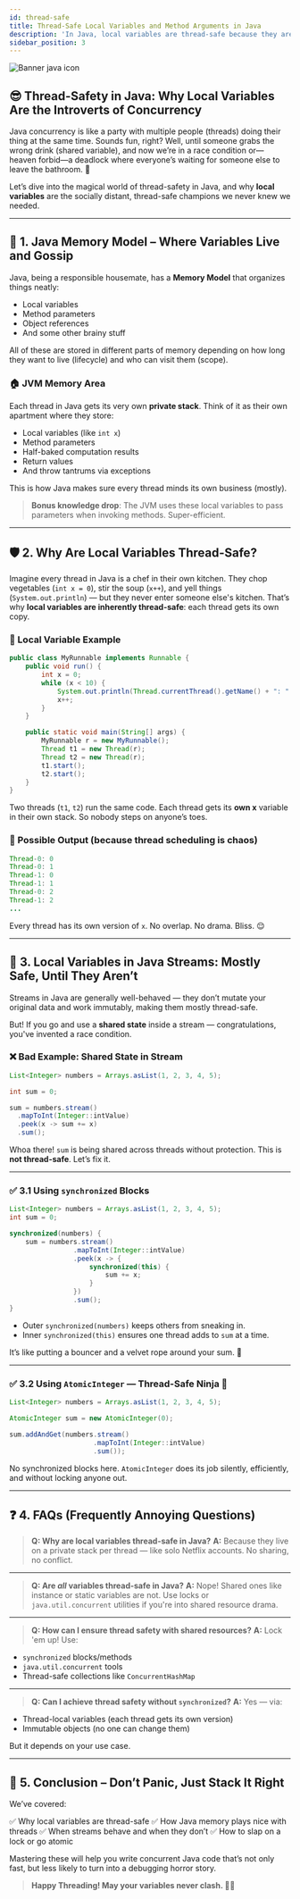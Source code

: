 ```yaml
---
id: thread-safe
title: Thread-Safe Local Variables and Method Arguments in Java
description: 'In Java, local variables are thread-safe because they are stored on the stack memory, which is a unique space allocated to each thread when it is created.'
sidebar_position: 3
---
```

![Banner java icon](@site/static/img/kits/java/banner-java-icon.png)

## 😎 Thread-Safety in Java: Why Local Variables Are the Introverts of Concurrency

Java concurrency is like a party with multiple people (threads) doing their thing at the same time. Sounds fun, right? Well, until someone grabs the wrong drink (shared variable), and now we’re in a race condition or—heaven forbid—a deadlock where everyone’s waiting for someone else to leave the bathroom. 😬

Let’s dive into the magical world of thread-safety in Java, and why **local variables** are the socially distant, thread-safe champions we never knew we needed.

---

## 🧠 1. Java Memory Model – Where Variables Live and Gossip

Java, being a responsible housemate, has a **Memory Model** that organizes things neatly:

- Local variables
- Method parameters
- Object references
- And some other brainy stuff

All of these are stored in different parts of memory depending on how long they want to live (lifecycle) and who can visit them (scope).

### 🏠 JVM Memory Area

Each thread in Java gets its very own **private stack**. Think of it as their own apartment where they store:

- Local variables (like `int x`)
- Method parameters
- Half-baked computation results
- Return values
- And throw tantrums via exceptions

This is how Java makes sure every thread minds its own business (mostly).

> **Bonus knowledge drop**: The JVM uses these local variables to pass parameters when invoking methods. Super-efficient.

---

## 🛡️ 2. Why Are Local Variables Thread-Safe?

Imagine every thread in Java is a chef in their own kitchen. They chop vegetables (`int x = 0`), stir the soup (`x++`), and yell things (`System.out.println`) — but they never enter someone else's kitchen. That’s why **local variables are inherently thread-safe**: each thread gets its own copy.

### 🍜 Local Variable Example

```java
public class MyRunnable implements Runnable {
    public void run() {
        int x = 0;
        while (x < 10) {
            System.out.println(Thread.currentThread().getName() + ": " + x);
            x++;
        }
    }

    public static void main(String[] args) {
        MyRunnable r = new MyRunnable();
        Thread t1 = new Thread(r);
        Thread t2 = new Thread(r);
        t1.start();
        t2.start();
    }
}
````

Two threads (`t1`, `t2`) run the same code. Each thread gets its **own x** variable in their own stack. So nobody steps on anyone’s toes.

### 🎲 Possible Output (because thread scheduling is chaos)

```java
Thread-0: 0
Thread-0: 1
Thread-1: 0
Thread-1: 1
Thread-0: 2
Thread-1: 2
...
```

Every thread has its own version of `x`. No overlap. No drama. Bliss. 😌

---

## 🔄 3. Local Variables in Java Streams: Mostly Safe, Until They Aren’t

Streams in Java are generally well-behaved — they don’t mutate your original data and work immutably, making them mostly thread-safe.

But! If you go and use a **shared state** inside a stream — congratulations, you've invented a race condition.

### ❌ Bad Example: Shared State in Stream

```java
List<Integer> numbers = Arrays.asList(1, 2, 3, 4, 5);

int sum = 0;

sum = numbers.stream()
  .mapToInt(Integer::intValue)
  .peek(x -> sum += x)
  .sum();
```

Whoa there! `sum` is being shared across threads without protection. This is **not thread-safe**. Let’s fix it.

---

### ✅ 3.1 Using `synchronized` Blocks

```java
List<Integer> numbers = Arrays.asList(1, 2, 3, 4, 5);
int sum = 0;

synchronized(numbers) {
    sum = numbers.stream()
                .mapToInt(Integer::intValue)
                .peek(x -> {
                    synchronized(this) {
                        sum += x;
                    }
                })
                .sum();
}
```

- Outer `synchronized(numbers)` keeps others from sneaking in.
- Inner `synchronized(this)` ensures one thread adds to `sum` at a time.

It’s like putting a bouncer and a velvet rope around your sum. 💪

---

### ✅ 3.2 Using `AtomicInteger` — Thread-Safe Ninja 🥷

```java
List<Integer> numbers = Arrays.asList(1, 2, 3, 4, 5);

AtomicInteger sum = new AtomicInteger(0);

sum.addAndGet(numbers.stream()
                     .mapToInt(Integer::intValue)
                     .sum());
```

No synchronized blocks here. `AtomicInteger` does its job silently, efficiently, and without locking anyone out.

---

## ❓ 4. FAQs (Frequently Annoying Questions)

> **Q: Why are local variables thread-safe in Java?**
> **A:** Because they live on a private stack per thread — like solo Netflix accounts. No sharing, no conflict.

---

> **Q: Are *all* variables thread-safe in Java?**
> **A:** Nope! Shared ones like instance or static variables are not. Use locks or `java.util.concurrent` utilities if you're into shared resource drama.

---

> **Q: How can I ensure thread safety with shared resources?**
> **A:** Lock 'em up! Use:

- `synchronized` blocks/methods
- `java.util.concurrent` tools
- Thread-safe collections like `ConcurrentHashMap`

---

> **Q: Can I achieve thread safety without `synchronized`?**
> **A:** Yes — via:

- Thread-local variables (each thread gets its own version)
- Immutable objects (no one can change them)

But it depends on your use case.

---

## 🏁 5. Conclusion – Don’t Panic, Just Stack It Right

We’ve covered:

✅ Why local variables are thread-safe
✅ How Java memory plays nice with threads
✅ When streams behave and when they don’t
✅ How to slap on a lock or go atomic

Mastering these will help you write concurrent Java code that’s not only fast, but less likely to turn into a debugging horror story.

> **Happy Threading! May your variables never clash. 🧵💥**
